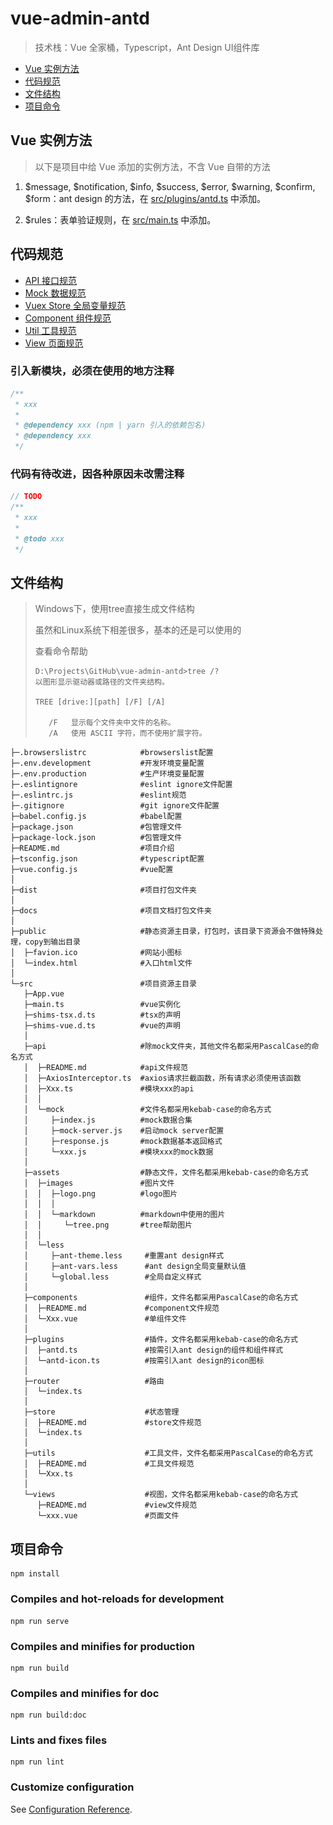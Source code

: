 # vue-admin-antd
> 技术栈：Vue 全家桶，Typescript，Ant Design UI组件库

- <a href='#prototype'>Vue 实例方法</a>
- <a href='#standard'>代码规范</a>
- <a href='#directory'>文件结构</a>
- <a href='#npm'>项目命令</a>

## <h2 id='prototype'>Vue 实例方法</h2>

> 以下是项目中给 Vue 添加的实例方法，不含 Vue 自带的方法

1. $message, $notification, $info, $success, $error, $warning, $confirm, $form：ant design 的方法，在 [src/plugins/antd.ts](src/plugins/antd.ts) 中添加。

1. $rules：表单验证规则，在 [src/main.ts](src/main.ts) 中添加。

## <h2 id='standard'>代码规范</h2>

- [API 接口规范](./src/api/README.md)
- [Mock 数据规范](./src/api/mock/README.md)
- [Vuex Store 全局变量规范](./src/store/README.md)
- [Component 组件规范](./src/components/README.md)
- [Util 工具规范](./src/utils/README.md)
- [View 页面规范](./src/views/README.md)

### 引入新模块，必须在使用的地方注释
``` javascript
/**
 * xxx
 *
 * @dependency xxx (npm | yarn 引入的依赖包名)
 * @dependency xxx
 */
```

### 代码有待改进，因各种原因未改需注释
``` javascript
// TODO
/**
 * xxx
 *
 * @todo xxx
 */
```

## <h2 id='directory'>文件结构</h2>

> Windows下，使用tree直接生成文件结构
>
> 虽然和Linux系统下相差很多，基本的还是可以使用的
> 
> 查看命令帮助
> ```
> D:\Projects\GitHub\vue-admin-antd>tree /?
> 以图形显示驱动器或路径的文件夹结构。
> 
> TREE [drive:][path] [/F] [/A]
> 
>    /F   显示每个文件夹中文件的名称。
>    /A   使用 ASCII 字符，而不使用扩展字符。
> ```
[^_^]: #图片在github上老是加载失败，特换成以上代码
[^_^]: #![tree命令](./src/assets/images/markdown/tree.png)

```
├─.browserslistrc            #browserslist配置
├─.env.development           #开发环境变量配置
├─.env.production            #生产环境变量配置
├─.eslintignore              #eslint ignore文件配置
├─.eslintrc.js               #eslint规范
├─.gitignore                 #git ignore文件配置
├─babel.config.js            #babel配置
├─package.json               #包管理文件
├─package-lock.json          #包管理文件
├─README.md                  #项目介绍
├─tsconfig.json              #typescript配置
├─vue.config.js              #vue配置
│
├─dist                       #项目打包文件夹
│
├─docs                       #项目文档打包文件夹
│
├─public                     #静态资源主目录，打包时，该目录下资源会不做特殊处理，copy到输出目录
│  ├─favion.ico              #网站小图标
│  └─index.html              #入口html文件
│
└─src                        #项目资源主目录
   ├─App.vue
   ├─main.ts                 #vue实例化
   ├─shims-tsx.d.ts          #tsx的声明
   ├─shims-vue.d.ts          #vue的声明
   │
   ├─api                     #除mock文件夹，其他文件名都采用PascalCase的命名方式
   │  ├─README.md            #api文件规范
   │  ├─AxiosInterceptor.ts  #axios请求拦截函数，所有请求必须使用该函数
   │  ├─Xxx.ts               #模块xxx的api
   │  │
   │  └─mock                 #文件名都采用kebab-case的命名方式
   │     ├─index.js          #mock数据合集
   │     ├─mock-server.js    #启动mock server配置
   │     ├─response.js       #mock数据基本返回格式
   │     └─xxx.js            #模块xxx的mock数据
   │
   ├─assets                  #静态文件，文件名都采用kebab-case的命名方式
   │  ├─images               #图片文件
   │  │  ├─logo.png          #logo图片
   │  │  │
   │  │  └─markdown          #markdown中使用的图片
   │  │     └─tree.png       #tree帮助图片
   │  │
   │  └─less
   │     ├─ant-theme.less     #重置ant design样式
   │     ├─ant-vars.less      #ant design全局变量默认值
   │     └─global.less        #全局自定义样式
   │
   ├─components               #组件，文件名都采用PascalCase的命名方式
   │  ├─README.md             #component文件规范
   │  └─Xxx.vue               #单组件文件
   │
   ├─plugins                  #插件，文件名都采用kebab-case的命名方式
   │  ├─antd.ts               #按需引入ant design的组件和组件样式
   │  └─antd-icon.ts          #按需引入ant design的icon图标
   │
   ├─router                   #路由
   │  └─index.ts
   │
   ├─store                    #状态管理
   │  ├─README.md             #store文件规范
   │  └─index.ts
   │
   ├─utils                    #工具文件，文件名都采用PascalCase的命名方式
   │  ├─README.md             #工具文件规范
   │  └─Xxx.ts
   │
   └─views                    #视图，文件名都采用kebab-case的命名方式
      ├─README.md             #view文件规范
      └─xxx.vue               #页面文件
```

## <h2 id="npm">项目命令</h2>

```
npm install
```

### Compiles and hot-reloads for development
```
npm run serve
```

### Compiles and minifies for production
```
npm run build
```

### Compiles and minifies for doc
```
npm run build:doc
```

### Lints and fixes files
```
npm run lint
```

### Customize configuration
See [Configuration Reference](https://cli.vuejs.org/config/).
